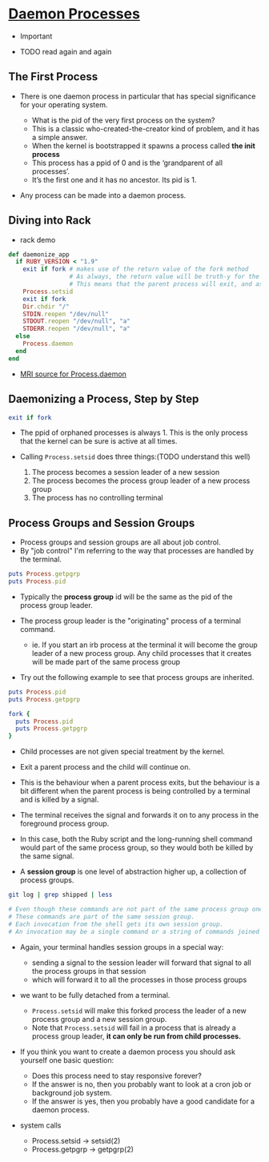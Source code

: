 # [Daemon Processes](https://workingwithruby.com/wwup/daemons/)

+ Important

+ TODO read again and again

## The First Process

+ There is one daemon process in particular that has special significance for your operating system.
    + What is the pid of the very first process on the system?
    + This is a classic who-created-the-creator kind of problem, and it has a simple answer.
    + When the kernel is bootstrapped it spawns a process called **the init process**
    + This process has a ppid of 0 and is the ‘grandparent of all processes’.
    + It’s the first one and it has no ancestor. Its pid is 1.

+ Any process can be made into a daemon process.

## Diving into Rack

+ rack demo

```ruby
def daemonize_app
  if RUBY_VERSION < "1.9"
    exit if fork # makes use of the return value of the fork method
                 # As always, the return value will be truth-y for the parent and false-y for the child
                 # This means that the parent process will exit, and as we know, orphaned child processes carry on as normal.
    Process.setsid
    exit if fork
    Dir.chdir "/"
    STDIN.reopen "/dev/null"
    STDOUT.reopen "/dev/null", "a"
    STDERR.reopen "/dev/null", "a"
  else
    Process.daemon
  end
end
```

+ [MRI source for Process.daemon](https://github.com/ruby/ruby/blob/c852d76f46a68e28200f0c3f68c8c67879e79c86/process.c#L4817-4860)

## Daemonizing a Process, Step by Step

```ruby
exit if fork
```

+ The ppid of orphaned processes is always 1. This is the only process that the kernel can be sure is active at all times.

+ Calling `Process.setsid` does three things:(TODO understand this well)
    1. The process becomes a session leader of a new session
    2. The process becomes the process group leader of a new process group
    3. The process has no controlling terminal

## Process Groups and Session Groups

+ Process groups and session groups are all about job control.
+ By "job control" I'm referring to the way that processes are handled by the terminal.

```ruby
puts Process.getpgrp
puts Process.pid
```

+ Typically the **process group** id will be the same as the pid of the process group leader.
+ The process group leader is the "originating" process of a terminal command.
    + ie. If you start an irb process at the terminal it will become the group leader of a new process group. Any child processes that it creates will be made part of the same process group

+ Try out the following example to see that process groups are inherited.
```ruby
puts Process.pid
puts Process.getpgrp

fork {
  puts Process.pid
  puts Process.getpgrp
}
```

+ Child processes are not given special treatment by the kernel.
+ Exit a parent process and the child will continue on.
+ This is the behaviour when a parent process exits, but the behaviour is a bit different when the parent process is being controlled by a terminal and is killed by a signal.

+ The terminal receives the signal and forwards it on to any process in the foreground process group.
+ In this case, both the Ruby script and the long-running shell command would part of the same process group, so they would both be killed by the same signal.

+ A **session group** is one level of abstraction higher up, a collection of process groups.
```bash
git log | grep shipped | less

# Even though these commands are not part of the same process group one Ctrl-C will kill them all.
# These commands are part of the same session group.
# Each invocation from the shell gets its own session group.
# An invocation may be a single command or a string of commands joined by pipes.
```

+ Again, your terminal handles session groups in a special way:
    + sending a signal to the session leader will forward that signal to all the process groups in that session
    + which will forward it to all the processes in those process groups

+ we want to be fully detached from a terminal.
    + `Process.setsid` will make this forked process the leader of a new process group and a new session group.
    + Note that `Process.setsid` will fail in a process that is already a process group leader, **it can only be run from child processes.**

+ If you think you want to create a daemon process you should ask yourself one basic question:
    + Does this process need to stay responsive forever?
    + If the answer is no,  then you probably want to look at a cron job or background job system.
    + If the answer is yes, then you probably have a good candidate for a daemon process.

+ system calls
    + Process.setsid  -> setsid(2)
    + Process.getpgrp -> getpgrp(2)




